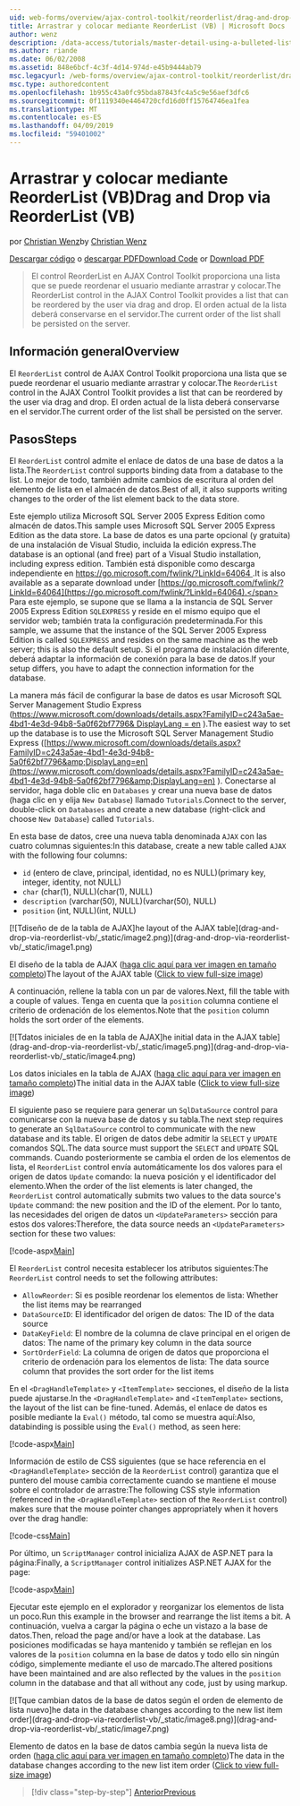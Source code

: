 ```yaml
---
uid: web-forms/overview/ajax-control-toolkit/reorderlist/drag-and-drop-via-reorderlist-vb
title: Arrastrar y colocar mediante ReorderList (VB) | Microsoft Docs
author: wenz
description: /data-access/tutorials/master-detail-using-a-bulleted-list-of-master-records-with-a-details-datalist-vb
ms.author: riande
ms.date: 06/02/2008
ms.assetid: 848e6bcf-4c3f-4d14-974d-e45b9444ab79
msc.legacyurl: /web-forms/overview/ajax-control-toolkit/reorderlist/drag-and-drop-via-reorderlist-vb
msc.type: authoredcontent
ms.openlocfilehash: 1b955c43a0fc95bda87843fc4a5c9e56aef3dfc6
ms.sourcegitcommit: 0f1119340e4464720cfd16d0ff15764746ea1fea
ms.translationtype: MT
ms.contentlocale: es-ES
ms.lasthandoff: 04/09/2019
ms.locfileid: "59401002"
---
```

# <a name="drag-and-drop-via-reorderlist-vb"></a><span data-ttu-id="15364-103">Arrastrar y colocar mediante ReorderList (VB)</span><span class="sxs-lookup"><span data-stu-id="15364-103">Drag and Drop via ReorderList (VB)</span></span>

<span data-ttu-id="15364-104">por [Christian Wenz](https://github.com/wenz)</span><span class="sxs-lookup"><span data-stu-id="15364-104">by [Christian Wenz](https://github.com/wenz)</span></span>

<span data-ttu-id="15364-105">[Descargar código](http://download.microsoft.com/download/9/3/f/93f8daea-bebd-4821-833b-95205389c7d0/ReorderList5.vb.zip) o [descargar PDF](http://download.microsoft.com/download/2/d/c/2dc10e34-6983-41d4-9c08-f78f5387d32b/reorderlist5VB.pdf)</span><span class="sxs-lookup"><span data-stu-id="15364-105">[Download Code](http://download.microsoft.com/download/9/3/f/93f8daea-bebd-4821-833b-95205389c7d0/ReorderList5.vb.zip) or [Download PDF](http://download.microsoft.com/download/2/d/c/2dc10e34-6983-41d4-9c08-f78f5387d32b/reorderlist5VB.pdf)</span></span>

> <span data-ttu-id="15364-106">El control ReorderList en AJAX Control Toolkit proporciona una lista que se puede reordenar el usuario mediante arrastrar y colocar.</span><span class="sxs-lookup"><span data-stu-id="15364-106">The ReorderList control in the AJAX Control Toolkit provides a list that can be reordered by the user via drag and drop.</span></span> <span data-ttu-id="15364-107">El orden actual de la lista deberá conservarse en el servidor.</span><span class="sxs-lookup"><span data-stu-id="15364-107">The current order of the list shall be persisted on the server.</span></span>


## <a name="overview"></a><span data-ttu-id="15364-108">Información general</span><span class="sxs-lookup"><span data-stu-id="15364-108">Overview</span></span>

<span data-ttu-id="15364-109">El `ReorderList` control de AJAX Control Toolkit proporciona una lista que se puede reordenar el usuario mediante arrastrar y colocar.</span><span class="sxs-lookup"><span data-stu-id="15364-109">The `ReorderList` control in the AJAX Control Toolkit provides a list that can be reordered by the user via drag and drop.</span></span> <span data-ttu-id="15364-110">El orden actual de la lista deberá conservarse en el servidor.</span><span class="sxs-lookup"><span data-stu-id="15364-110">The current order of the list shall be persisted on the server.</span></span>

## <a name="steps"></a><span data-ttu-id="15364-111">Pasos</span><span class="sxs-lookup"><span data-stu-id="15364-111">Steps</span></span>

<span data-ttu-id="15364-112">El `ReorderList` control admite el enlace de datos de una base de datos a la lista.</span><span class="sxs-lookup"><span data-stu-id="15364-112">The `ReorderList` control supports binding data from a database to the list.</span></span> <span data-ttu-id="15364-113">Lo mejor de todo, también admite cambios de escritura al orden del elemento de lista en el almacén de datos.</span><span class="sxs-lookup"><span data-stu-id="15364-113">Best of all, it also supports writing changes to the order of the list element back to the data store.</span></span>

<span data-ttu-id="15364-114">Este ejemplo utiliza Microsoft SQL Server 2005 Express Edition como almacén de datos.</span><span class="sxs-lookup"><span data-stu-id="15364-114">This sample uses Microsoft SQL Server 2005 Express Edition as the data store.</span></span> <span data-ttu-id="15364-115">La base de datos es una parte opcional (y gratuita) de una instalación de Visual Studio, incluida la edición express.</span><span class="sxs-lookup"><span data-stu-id="15364-115">The database is an optional (and free) part of a Visual Studio installation, including express edition.</span></span> <span data-ttu-id="15364-116">También está disponible como descarga independiente en [ https://go.microsoft.com/fwlink/?LinkId=64064 ](https://go.microsoft.com/fwlink/?LinkId=64064).</span><span class="sxs-lookup"><span data-stu-id="15364-116">It is also available as a separate download under [https://go.microsoft.com/fwlink/?LinkId=64064](https://go.microsoft.com/fwlink/?LinkId=64064).</span></span> <span data-ttu-id="15364-117">Para este ejemplo, se supone que se llama a la instancia de SQL Server 2005 Express Edition `SQLEXPRESS` y reside en el mismo equipo que el servidor web; también trata la configuración predeterminada.</span><span class="sxs-lookup"><span data-stu-id="15364-117">For this sample, we assume that the instance of the SQL Server 2005 Express Edition is called `SQLEXPRESS` and resides on the same machine as the web server; this is also the default setup.</span></span> <span data-ttu-id="15364-118">Si el programa de instalación diferente, deberá adaptar la información de conexión para la base de datos.</span><span class="sxs-lookup"><span data-stu-id="15364-118">If your setup differs, you have to adapt the connection information for the database.</span></span>

<span data-ttu-id="15364-119">La manera más fácil de configurar la base de datos es usar Microsoft SQL Server Management Studio Express ([https://www.microsoft.com/downloads/details.aspx?FamilyID=c243a5ae-4bd1-4e3d-94b8-5a0f62bf7796&amp; DisplayLang = en](https://www.microsoft.com/downloads/details.aspx?FamilyID=c243a5ae-4bd1-4e3d-94b8-5a0f62bf7796&amp;DisplayLang=en) ).</span><span class="sxs-lookup"><span data-stu-id="15364-119">The easiest way to set up the database is to use the Microsoft SQL Server Management Studio Express ([https://www.microsoft.com/downloads/details.aspx?FamilyID=c243a5ae-4bd1-4e3d-94b8-5a0f62bf7796&amp;DisplayLang=en](https://www.microsoft.com/downloads/details.aspx?FamilyID=c243a5ae-4bd1-4e3d-94b8-5a0f62bf7796&amp;DisplayLang=en) ).</span></span> <span data-ttu-id="15364-120">Conectarse al servidor, haga doble clic en `Databases` y crear una nueva base de datos (haga clic en y elija `New Database`) llamado `Tutorials`.</span><span class="sxs-lookup"><span data-stu-id="15364-120">Connect to the server, double-click on `Databases` and create a new database (right-click and choose `New Database`) called `Tutorials`.</span></span>

<span data-ttu-id="15364-121">En esta base de datos, cree una nueva tabla denominada `AJAX` con las cuatro columnas siguientes:</span><span class="sxs-lookup"><span data-stu-id="15364-121">In this database, create a new table called `AJAX` with the following four columns:</span></span>

- `id` <span data-ttu-id="15364-122">(entero de clave, principal, identidad, no es NULL)</span><span class="sxs-lookup"><span data-stu-id="15364-122">(primary key, integer, identity, not NULL)</span></span>
- `char` <span data-ttu-id="15364-123">(char(1), NULL)</span><span class="sxs-lookup"><span data-stu-id="15364-123">(char(1), NULL)</span></span>
- `description` <span data-ttu-id="15364-124">(varchar(50), NULL)</span><span class="sxs-lookup"><span data-stu-id="15364-124">(varchar(50), NULL)</span></span>
- `position` <span data-ttu-id="15364-125">(int, NULL)</span><span class="sxs-lookup"><span data-stu-id="15364-125">(int, NULL)</span></span>


[![T<span data-ttu-id="15364-126">diseño de de la tabla de AJAX]</span><span class="sxs-lookup"><span data-stu-id="15364-126">he layout of the AJAX table]</span></span>(drag-and-drop-via-reorderlist-vb/_static/image2.png)](drag-and-drop-via-reorderlist-vb/_static/image1.png)

<span data-ttu-id="15364-127">El diseño de la tabla de AJAX ([haga clic aquí para ver imagen en tamaño completo](drag-and-drop-via-reorderlist-vb/_static/image3.png))</span><span class="sxs-lookup"><span data-stu-id="15364-127">The layout of the AJAX table ([Click to view full-size image](drag-and-drop-via-reorderlist-vb/_static/image3.png))</span></span>


<span data-ttu-id="15364-128">A continuación, rellene la tabla con un par de valores.</span><span class="sxs-lookup"><span data-stu-id="15364-128">Next, fill the table with a couple of values.</span></span> <span data-ttu-id="15364-129">Tenga en cuenta que la `position` columna contiene el criterio de ordenación de los elementos.</span><span class="sxs-lookup"><span data-stu-id="15364-129">Note that the `position` column holds the sort order of the elements.</span></span>


[![T<span data-ttu-id="15364-130">datos iniciales de en la tabla de AJAX]</span><span class="sxs-lookup"><span data-stu-id="15364-130">he initial data in the AJAX table]</span></span>(drag-and-drop-via-reorderlist-vb/_static/image5.png)](drag-and-drop-via-reorderlist-vb/_static/image4.png)

<span data-ttu-id="15364-131">Los datos iniciales en la tabla de AJAX ([haga clic aquí para ver imagen en tamaño completo](drag-and-drop-via-reorderlist-vb/_static/image6.png))</span><span class="sxs-lookup"><span data-stu-id="15364-131">The initial data in the AJAX table ([Click to view full-size image](drag-and-drop-via-reorderlist-vb/_static/image6.png))</span></span>


<span data-ttu-id="15364-132">El siguiente paso se requiere para generar un `SqlDataSource` control para comunicarse con la nueva base de datos y su tabla.</span><span class="sxs-lookup"><span data-stu-id="15364-132">The next step requires to generate an `SqlDataSource` control to communicate with the new database and its table.</span></span> <span data-ttu-id="15364-133">El origen de datos debe admitir la `SELECT` y `UPDATE` comandos SQL.</span><span class="sxs-lookup"><span data-stu-id="15364-133">The data source must support the `SELECT` and `UPDATE` SQL commands.</span></span> <span data-ttu-id="15364-134">Cuando posteriormente se cambia el orden de los elementos de lista, el `ReorderList` control envía automáticamente los dos valores para el origen de datos `Update` comando: la nueva posición y el identificador del elemento.</span><span class="sxs-lookup"><span data-stu-id="15364-134">When the order of the list elements is later changed, the `ReorderList` control automatically submits two values to the data source's `Update` command: the new position and the ID of the element.</span></span> <span data-ttu-id="15364-135">Por lo tanto, las necesidades del origen de datos un `<UpdateParameters>` sección para estos dos valores:</span><span class="sxs-lookup"><span data-stu-id="15364-135">Therefore, the data source needs an `<UpdateParameters>` section for these two values:</span></span>

[!code-aspx[Main](drag-and-drop-via-reorderlist-vb/samples/sample1.aspx)]

<span data-ttu-id="15364-136">El `ReorderList` control necesita establecer los atributos siguientes:</span><span class="sxs-lookup"><span data-stu-id="15364-136">The `ReorderList` control needs to set the following attributes:</span></span>

- `AllowReorder`<span data-ttu-id="15364-137">: Si es posible reordenar los elementos de lista</span><span class="sxs-lookup"><span data-stu-id="15364-137">: Whether the list items may be rearranged</span></span>
- `DataSourceID`<span data-ttu-id="15364-138">: El identificador del origen de datos</span><span class="sxs-lookup"><span data-stu-id="15364-138">: The ID of the data source</span></span>
- `DataKeyField`<span data-ttu-id="15364-139">: El nombre de la columna de clave principal en el origen de datos</span><span class="sxs-lookup"><span data-stu-id="15364-139">: The name of the primary key column in the data source</span></span>
- `SortOrderField`<span data-ttu-id="15364-140">: La columna de origen de datos que proporciona el criterio de ordenación para los elementos de lista</span><span class="sxs-lookup"><span data-stu-id="15364-140">: The data source column that provides the sort order for the list items</span></span>

<span data-ttu-id="15364-141">En el `<DragHandleTemplate>` y `<ItemTemplate>` secciones, el diseño de la lista puede ajustarse.</span><span class="sxs-lookup"><span data-stu-id="15364-141">In the `<DragHandleTemplate>` and `<ItemTemplate>` sections, the layout of the list can be fine-tuned.</span></span> <span data-ttu-id="15364-142">Además, el enlace de datos es posible mediante la `Eval()` método, tal como se muestra aquí:</span><span class="sxs-lookup"><span data-stu-id="15364-142">Also, databinding is possible using the `Eval()` method, as seen here:</span></span>

[!code-aspx[Main](drag-and-drop-via-reorderlist-vb/samples/sample2.aspx)]

<span data-ttu-id="15364-143">Información de estilo de CSS siguientes (que se hace referencia en el `<DragHandleTemplate>` sección de la `ReorderList` control) garantiza que el puntero del mouse cambia correctamente cuando se mantiene el mouse sobre el controlador de arrastre:</span><span class="sxs-lookup"><span data-stu-id="15364-143">The following CSS style information (referenced in the `<DragHandleTemplate>` section of the `ReorderList` control) makes sure that the mouse pointer changes appropriately when it hovers over the drag handle:</span></span>

[!code-css[Main](drag-and-drop-via-reorderlist-vb/samples/sample3.css)]

<span data-ttu-id="15364-144">Por último, un `ScriptManager` control inicializa AJAX de ASP.NET para la página:</span><span class="sxs-lookup"><span data-stu-id="15364-144">Finally, a `ScriptManager` control initializes ASP.NET AJAX for the page:</span></span>

[!code-aspx[Main](drag-and-drop-via-reorderlist-vb/samples/sample4.aspx)]

<span data-ttu-id="15364-145">Ejecutar este ejemplo en el explorador y reorganizar los elementos de lista un poco.</span><span class="sxs-lookup"><span data-stu-id="15364-145">Run this example in the browser and rearrange the list items a bit.</span></span> <span data-ttu-id="15364-146">A continuación, vuelva a cargar la página o eche un vistazo a la base de datos.</span><span class="sxs-lookup"><span data-stu-id="15364-146">Then, reload the page and/or have a look at the database.</span></span> <span data-ttu-id="15364-147">Las posiciones modificadas se haya mantenido y también se reflejan en los valores de la `position` columna en la base de datos y todo ello sin ningún código, simplemente mediante el uso de marcado.</span><span class="sxs-lookup"><span data-stu-id="15364-147">The altered positions have been maintained and are also reflected by the values in the `position` column in the database and that all without any code, just by using markup.</span></span>


[![T<span data-ttu-id="15364-148">que cambian datos de la base de datos según el orden de elemento de lista nuevo]</span><span class="sxs-lookup"><span data-stu-id="15364-148">he data in the database changes according to the new list item order]</span></span>(drag-and-drop-via-reorderlist-vb/_static/image8.png)](drag-and-drop-via-reorderlist-vb/_static/image7.png)

<span data-ttu-id="15364-149">Elemento de datos en la base de datos cambia según la nueva lista de orden ([haga clic aquí para ver imagen en tamaño completo](drag-and-drop-via-reorderlist-vb/_static/image9.png))</span><span class="sxs-lookup"><span data-stu-id="15364-149">The data in the database changes according to the new list item order ([Click to view full-size image](drag-and-drop-via-reorderlist-vb/_static/image9.png))</span></span>

> [!div class="step-by-step"]
> [<span data-ttu-id="15364-150">Anterior</span><span class="sxs-lookup"><span data-stu-id="15364-150">Previous</span></span>](using-postbacks-with-reorderlist-vb.md)
